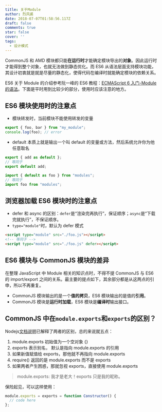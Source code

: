 ```yaml
---
title: 关于Module
author: 烈风裘
date: 2018-07-07T01:58:56.117Z
draft: false
comments: true
star: false
cover: ''
tags: 
  - 设计模式
---
```


CommonJS 和 AMD 模块都只能**在运行时**才能确定模块导出的**对象**。因此运行时才能得到整个对象，也就无法做到静态优化。而 ES6 从语法层面支持模块功能，其设计初衷就是就是尽量的静态化，使得代码在编译时就能确定模块的依赖关系。

ES6 关于 Module 的介绍参考阮一峰的 ES6 教程：[ECMAScript 6 入门-Module 的语法](http://es6.ruanyifeng.com/#docs/module)。下面是平时用到比较少的部分，使用时应该注意的地方。

## ES6 模块使用时的注意点

* 模块转发时，当前模块不能使用转发的变量

```typescript
export { foo, bar } from "my_module";
console.log(foo); // error
```

* default 本质上就是输出一个叫 default 的变量或方法，然后系统允许你为他任意取名

```typescript
export { add as default };
// 等同于
export default add;
```

```typescript
import { default as foo } from "modules";
// 等同于
import foo from "modules";
```

## 浏览器加载 ES6 模块时的注意点

* defer 和 async 的区别：`defer`是“渲染完再执行”，保证顺序；`async`是“下载完就执行”，不保证顺序。
* `type="module"`时，默认为 defer 模式

```html
<script type="module" src="./foo.js"></script>
<!-- 等同于 -->
<script type="module" src="./foo.js" defer></script>
```

## ES6 模块与 CommonJS 模块的差异

在整理 JavaScript 中 Module 相关的知识点时，不得不提 CommonJS 与 ES6 的 import/export 之间的关系。最主要的提点如下，其余部分都是从这两点的引申，所以不再重复。

* CommonJS 模块输出的是一个**值的拷贝**，ES6 模块输出的是值的**引用**。
* CommonJS 模块是**运行时加载**，ES6 模块是**编译时**输出接口。

## CommonJS 中在`module.exports`和`exports`的区别？

Nodejs[文档说明](http://nodejs.cn/api/modules.html#modules_exports_shortcut)已解释了两者的区别，总的来说就五点：

1.  module.exports 初始值为一个空对象 {}
2.  exports 表示别名， 默认是指向 module.exports 的引用
3.  如果新值赋值给 exports，那他就不再指向 module.exports
4.  require() 返回的是 module.exports 而不是 exports
5.  如果两者产生困惑，那就忽视 exports，直接使用 module.exports

> module.exports: 我才是老大！exports 只是我的昵称。

保险起见，可以这样使用：

```js
module.exports = exports = function Constructor() {
  // code here
};
```
